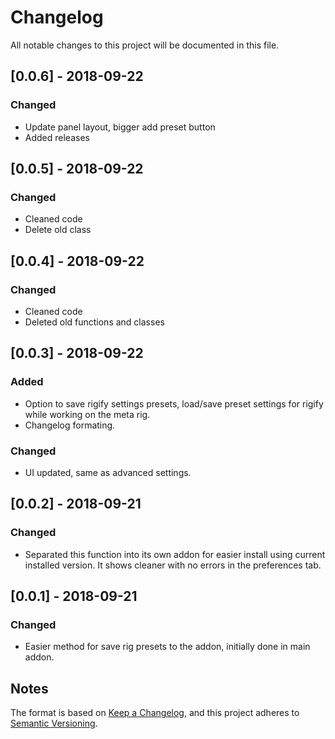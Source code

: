 # Changelog
All notable changes to this project will be documented in this file.

## [0.0.6] - 2018-09-22
### Changed
- Update panel layout, bigger add preset button
- Added releases

## [0.0.5] - 2018-09-22
### Changed
- Cleaned code
- Delete old class

## [0.0.4] - 2018-09-22
### Changed
- Cleaned code
- Deleted old functions and classes

## [0.0.3] - 2018-09-22
### Added
- Option to save rigify settings presets, load/save preset settings for rigify while working on the meta rig.
- Changelog formating.

### Changed
- UI updated, same as advanced settings.

## [0.0.2] - 2018-09-21
### Changed
- Separated this function into its own addon for easier install using current installed version. It shows cleaner with no errors in the preferences tab.

## [0.0.1] - 2018-09-21
### Changed
- Easier method for save rig presets to the addon, initially done in main addon.

## Notes
The format is based on [Keep a Changelog](https://keepachangelog.com/en/1.0.0/),
and this project adheres to [Semantic Versioning](https://semver.org/spec/v2.0.0.html).
<!--### Official Rigify Info-->
